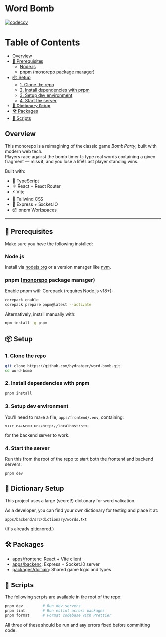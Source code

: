 # Word Bomb

[![codecov](https://codecov.io/gh/hydrabeer/word-bomb/graph/badge.svg?token=CZU4XTPVQK)](https://codecov.io/gh/hydrabeer/word-bomb)

# Table of Contents

- [Overview](#overview)
- [🧰 Prerequisites](#-prerequisites)
  - [Node.js](#nodejs)
  - [pnpm (monorepo package manager)](#pnpm-monorepo-package-manager)
- [📦 Setup](#-setup)
  - [1. Clone the repo](#1-clone-the-repo)
  - [2. Install dependencies with pnpm](#2-install-dependencies-with-pnpm)
  - [3. Setup dev environment](#3-setup-dev-environment)
  - [4. Start the server](#4-start-the-server)
- [🔐 Dictionary Setup](#-dictionary-setup)
- [🛠 Packages](#-packages)
- [🧪 Scripts](#-scripts)

## Overview

This monorepo is a reimagining of the classic game _Bomb Party_, built with
modern web tech.  
Players race against the bomb timer to type real words containing a given
fragment — miss it, and
you lose a life! Last player standing wins.

Built with:

- 🧠 TypeScript
- ⚛️ React + React Router
- ⚡ Vite
- 🎨 Tailwind CSS
- 📡 Express + Socket.IO
- 📦 pnpm Workspaces

---

## 🧰 Prerequisites

Make sure you have the following installed:

### Node.js

Install via [nodejs.org](https://nodejs.org/) or a version manager
like [nvm](https://github.com/nvm-sh/nvm).

### pnpm ([monorepo](https://monorepo.tools/#what-is-a-monorepo) package manager)

Enable pnpm with Corepack (requires Node.js v18+):

```bash
corepack enable
corepack prepare pnpm@latest --activate
```

Alternatively, install manually with:

```bash
npm install -g pnpm
```

## 📦 Setup

### 1. Clone the repo

```bash
git clone https://github.com/hydrabeer/word-bomb.git
cd word-bomb
```

### 2. Install dependencies with pnpm

```bash
pnpm install
```

### 3. Setup dev environment

You'll need to make a file, `apps/frontend/.env`, containing:

```.dotenv
VITE_BACKEND_URL=http://localhost:3001
```

for the backend server to work.

### 4. Start the server

Run this from the root of the repo to start both the frontend and backend servers:

```bash
pnpm dev
```

## 🔐 Dictionary Setup

This project uses a large (secret!) dictionary for word validation.

As a developer, you can find your own dictionary for testing and place it at:

```
apps/backend/src/dictionary/words.txt
```

(It's already gitignored.)

## 🛠 Packages

- [apps/frontend](apps/frontend): React + Vite client
- [apps/backend](apps/backend): Express + Socket.IO server
- [packages/domain](packages/domain): Shared game logic and types

## 🧪 Scripts

The following scripts are available in the root of the repo:

```bash
pnpm dev         # Run dev servers
pnpm lint        # Run eslint across packages
pnpm format      # Format codebase with Prettier
```

All three of these should be run and any errors fixed before committing code.
